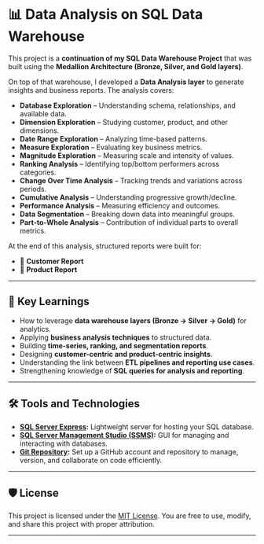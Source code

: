 # 📊 Data Analysis on SQL Data Warehouse  
  
This project is a **continuation of my SQL Data Warehouse Project** that was built using the **Medallion Architecture (Bronze, Silver, and Gold layers)**.  

On top of that warehouse, I developed a **Data Analysis layer** to generate insights and business reports. The analysis covers:  

- **Database Exploration** – Understanding schema, relationships, and available data.  
- **Dimension Exploration** – Studying customer, product, and other dimensions.  
- **Date Range Exploration** – Analyzing time-based patterns.  
- **Measure Exploration** – Evaluating key business metrics.  
- **Magnitude Exploration** – Measuring scale and intensity of values.  
- **Ranking Analysis** – Identifying top/bottom performers across categories.  
- **Change Over Time Analysis** – Tracking trends and variations across periods.  
- **Cumulative Analysis** – Understanding progressive growth/decline.  
- **Performance Analysis** – Measuring efficiency and outcomes.  
- **Data Segmentation** – Breaking down data into meaningful groups.  
- **Part-to-Whole Analysis** – Contribution of individual parts to overall metrics.  

At the end of this analysis, structured reports were built for:  
- 📌 **Customer Report**  
- 📌 **Product Report**  

---

## 🎯 Key Learnings  
- How to leverage **data warehouse layers (Bronze → Silver → Gold)** for analytics.  
- Applying **business analysis techniques** to structured data.  
- Building **time-series, ranking, and segmentation reports**.  
- Designing **customer-centric and product-centric insights**.  
- Understanding the link between **ETL pipelines and reporting use cases**.  
- Strengthening knowledge of **SQL queries for analysis and reporting**.  

---

## 🛠️ Tools and Technologies

- **[SQL Server Express](https://www.microsoft.com/en-us/sql-server/sql-server-downloads):** Lightweight server for hosting your SQL database.
- **[SQL Server Management Studio (SSMS)](https://learn.microsoft.com/en-us/sql/ssms/download-sql-server-management-studio-ssms?view=sql-server-ver16):** GUI for managing and interacting with databases.
- **[Git Repository](https://github.com/):** Set up a GitHub account and repository to manage, version, and collaborate on code efficiently.

---

## 🛡️ License

This project is licensed under the [MIT License](LICENSE). You are free to use, modify, and share this project with proper attribution.

---

